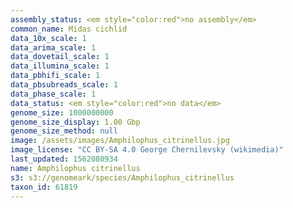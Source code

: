 ```yaml
---
assembly_status: <em style="color:red">no assembly</em>
common_name: Midas cichlid
data_10x_scale: 1
data_arima_scale: 1
data_dovetail_scale: 1
data_illumina_scale: 1
data_pbhifi_scale: 1
data_pbsubreads_scale: 1
data_phase_scale: 1
data_status: <em style="color:red">no data</em>
genome_size: 1000000000
genome_size_display: 1.00 Gbp
genome_size_method: null
image: /assets/images/Amphilophus_citrinellus.jpg
image_license: "CC BY-SA 4.0 George Chernilevsky (wikimedia)"
last_updated: 1562080934
name: Amphilophus citrinellus
s3: s3://genomeark/species/Amphilophus_citrinellus
taxon_id: 61819
---
```

